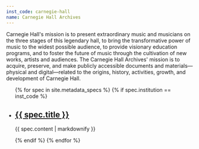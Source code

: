 ```yaml
---
inst_code: carnegie-hall
name: Carnegie Hall Archives
---
```


Carnegie Hall's mission is to present extraordinary music and musicians on the three stages of this legendary hall, to bring the transformative power of music to the widest possible audience, to provide visionary education programs, and to foster the future of music through the cultivation of new works, artists and audiences. The Carnegie Hall Archives' mission is to acquire, preserve, and make publicly accessible documents and materials—physical and digital—related to the origins, history, activities, growth, and development of Carnegie Hall.

<ul>
    {% for spec in site.metadata_specs %}
        {% if spec.institution == inst_code %}
            <li>
                <h2><a href="spec.url">{{ spec.title }}</a></h2>
                <p>{{ spec.content | markdownify }}</p>
            </li>
        {% endif %}
    {% endfor %}
</ul>
